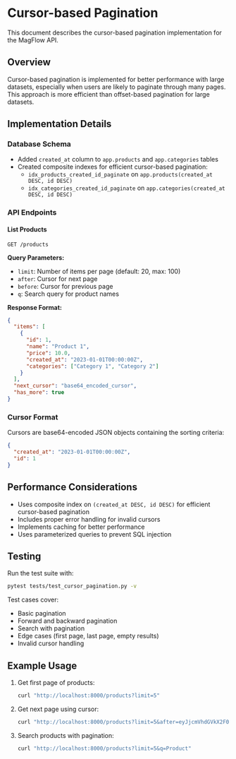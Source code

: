 # Cursor-based Pagination

This document describes the cursor-based pagination implementation for the MagFlow API.

## Overview

Cursor-based pagination is implemented for better performance with large datasets, especially when users are likely to paginate through many pages. This approach is more efficient than offset-based pagination for large datasets.

## Implementation Details

### Database Schema

- Added `created_at` column to `app.products` and `app.categories` tables
- Created composite indexes for efficient cursor-based pagination:
  - `idx_products_created_id_paginate` on `app.products(created_at DESC, id DESC)`
  - `idx_categories_created_id_paginate` on `app.categories(created_at DESC, id DESC)`

### API Endpoints

#### List Products

```
GET /products
```

**Query Parameters:**
- `limit`: Number of items per page (default: 20, max: 100)
- `after`: Cursor for next page
- `before`: Cursor for previous page
- `q`: Search query for product names

**Response Format:**
```json
{
  "items": [
    {
      "id": 1,
      "name": "Product 1",
      "price": 10.0,
      "created_at": "2023-01-01T00:00:00Z",
      "categories": ["Category 1", "Category 2"]
    }
  ],
  "next_cursor": "base64_encoded_cursor",
  "has_more": true
}
```

### Cursor Format

Cursors are base64-encoded JSON objects containing the sorting criteria:
```json
{
  "created_at": "2023-01-01T00:00:00Z",
  "id": 1
}
```

## Performance Considerations

- Uses composite index on `(created_at DESC, id DESC)` for efficient cursor-based pagination
- Includes proper error handling for invalid cursors
- Implements caching for better performance
- Uses parameterized queries to prevent SQL injection

## Testing

Run the test suite with:
```bash
pytest tests/test_cursor_pagination.py -v
```

Test cases cover:
- Basic pagination
- Forward and backward pagination
- Search with pagination
- Edge cases (first page, last page, empty results)
- Invalid cursor handling

## Example Usage

1. Get first page of products:
   ```bash
   curl "http://localhost:8000/products?limit=5"
   ```

2. Get next page using cursor:
   ```bash
   curl "http://localhost:8000/products?limit=5&after=eyJjcmVhdGVkX2F0IjoiMjAyMy0wMS0wMVQwMDowMDowMFoiLCJpZCI6NX0="
   ```

3. Search products with pagination:
   ```bash
   curl "http://localhost:8000/products?limit=5&q=Product"
   ```
